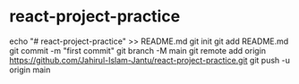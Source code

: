 # react-project-practice
echo "# react-project-practice" >> README.md
git init
git add README.md
git commit -m "first commit"
git branch -M main
git remote add origin https://github.com/Jahirul-Islam-Jantu/react-project-practice.git
git push -u origin main